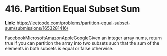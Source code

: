 # 416. Partition Equal Subset Sum

**Link:** https://leetcode.com/problems/partition-equal-subset-sum/submissions/1653281416/

FacebookMicrosoftAmazonAppleGoogleGiven an integer array nums, return true if you can partition the array into two subsets such that the sum of the elements in both subsets is equal or false otherwise.

